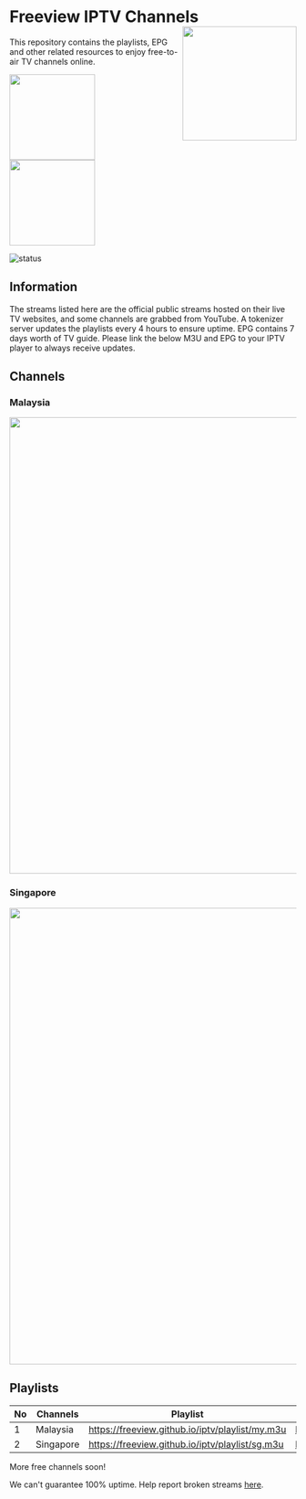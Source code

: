 # Freeview IPTV Channels <img align="right" src="http://freeview.github.io/iptv/freeview.png" width="200">
This repository contains the playlists, EPG and other related resources to enjoy free-to-air TV channels online.

<img src="https://www.xda-developers.com/files/2018/09/android-tv-logo-810x298_c.png" width="150"> <img src="https://kodi.wiki/images/4/43/Side-by-side-dark-transparent.png" width="150"> 

![status](https://img.shields.io/badge/tokenizer-ONLINE-brightgreen.svg?style=flat)

## Information
The streams listed here are the official public streams hosted on their live TV websites, and some channels are grabbed from YouTube. A tokenizer server updates the playlists every 4 hours to ensure uptime. EPG contains 7 days worth of TV guide. Please link the below M3U and EPG to your IPTV player to always receive updates.

## Channels
### Malaysia
<img align="center" src="http://freeview.github.io/iptv/malaysia-channels.png" width="800">  

### Singapore 
<img align="center" src="http://freeview.github.io/iptv/sg-channels.png" width="800">

## Playlists
| No | Channels | Playlist |  EPG |
| --- | --- | --- | --- |
| 1 | Malaysia | https://freeview.github.io/iptv/playlist/my.m3u | https://freeview.github.io/iptv/epg/my.xml |
| 2 | Singapore | https://freeview.github.io/iptv/playlist/sg.m3u | https://freeview.github.io/iptv/epg/sg.xml |

More free channels soon! 

We can't guarantee 100% uptime. Help report broken streams [here](https://github.com/hsytes/iptv/issues/new).
